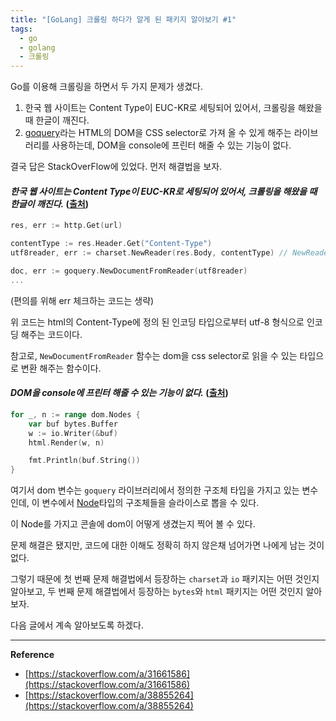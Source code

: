 ```yaml
---
title: "[GoLang] 크롤링 하다가 알게 된 패키지 알아보기 #1"
tags:
  - go
  - golang
  - 크롤링
---
```


Go를 이용해 크롤링을 하면서 두 가지 문제가 생겼다.

1. 한국 웹 사이트는 Content Type이 EUC-KR로 세팅되어 있어서, 크롤링을 해왔을 때 한글이 깨진다.
2. [goquery](https://github.com/PuerkitoBio/goquery)라는 HTML의 DOM을 CSS selector로 가져 올 수 있게 해주는 라이브러리를 사용하는데, DOM을 console에 프린터 해줄 수 있는 기능이 없다.

결국 답은 StackOverFlow에 있었다. 먼저 해결법을 보자.

#### _한국 웹 사이트는 Content Type이 EUC-KR로 세팅되어 있어서, 크롤링을 해왔을 때 한글이 깨진다._ ([출처](https://stackoverflow.com/a/31661586))

```go
res, err := http.Get(url)

contentType := res.Header.Get("Content-Type")
utf8reader, err := charset.NewReader(res.Body, contentType) // NewReader 함수는 io.Reader를 반환한다.

doc, err := goquery.NewDocumentFromReader(utf8reader)
...
```

(편의를 위해 err 체크하는 코드는 생략)

위 코드는 html의 Content-Type에 정의 된 인코딩 타입으로부터 utf-8 형식으로 인코딩 해주는 코드이다.

참고로, `NewDocumentFromReader` 함수는 dom을 css selector로 읽을 수 있는 타입으로 변환 해주는 함수이다.

#### _DOM을 console에 프린터 해줄 수 있는 기능이 없다._ ([출처](https://stackoverflow.com/a/38855264))

```go
for _, n := range dom.Nodes {
    var buf bytes.Buffer
    w := io.Writer(&buf)
    html.Render(w, n)

    fmt.Println(buf.String())
}
```

여기서 dom 변수는 `goquery` 라이브러리에서 정의한 구조체 타입을 가지고 있는 변수인데, 이 변수에서 [Node](https://godoc.org/golang.org/x/net/html#Node)타입의 구조체들을 슬라이스로 뽑을 수 있다.

이 Node를 가지고 콘솔에 dom이 어떻게 생겼는지 찍어 볼 수 있다.

문제 해결은 됐지만, 코드에 대한 이해도 정확히 하지 않은채 넘어가면 나에게 남는 것이 없다.

그렇기 때문에 첫 번째 문제 해결법에서 등장하는 `charset`과 `io` 패키지는 어떤 것인지 알아보고, 두 번째 문제 해결법에서 등장하는
`bytes`와 `html` 패키지는 어떤 것인지 알아보자.

다음 글에서 계속 알아보도록 하겠다.

---

**Reference**

- [https://stackoverflow.com/a/31661586](https://stackoverflow.com/a/31661586)
- [https://stackoverflow.com/a/38855264](https://stackoverflow.com/a/38855264)
